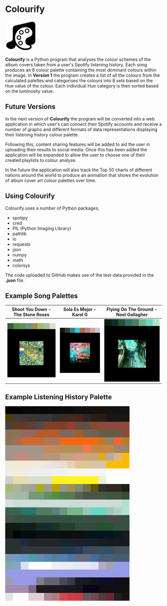 # Colourify

<img src="https://raw.githubusercontent.com/RobertCooney99/Colourify/main/Images/Logo-V3-LARGE.png" width="100" height="100">

**Colourify** is a Python program that analyses the colour schemes of the album covers taken from a user's Spotify listening history. Each song produces an 8 colour palette containing the most
dominant colours within the image. In **Version 1** the program creates a list of all the colours from the calculated palettes and categorises the colours into 8 sets based on
the Hue value of the colour. Each individual Hue category is then sorted based on the luminosity value.

## Future Versions

In the next version of **Colourify** the program will be converted into a web application in which user's can connect their Spotify accounts and receive a number of graphs and
different formats of data representations displaying their listening history colour palette.

Following this, content sharing features will be added to aid the user in uploading their results to social media. Once this has been added the application will be expanded to
allow the user to choose one of their created playlists to colour analyse.

In the future the application will also track the Top 50 charts of different nations around the world to produce an animation that shows the evolution of album cover art colour
palettes over time.

## Using Colourify

Colourify uses a number of Python packages;
- spotipy
- cred
- PIL (Python Imaging Library)
- pathlib
- io
- requests
- json
- numpy
- math
- colorsys

The code uploaded to GitHub makes use of the test-data provided in the **.json** file.

## Example Song Palettes

| **Shoot You Down - The Stone Roses** | **Sola Es Mejor - Karol G** | **Flying On The Ground - Noel Gallagher** |
| :----------------------------------: | :-------------------------: | :---------------------------------------: |
| ![Cover Palette](https://raw.githubusercontent.com/RobertCooney99/Colourify/main/Images/Palette%20-%20Shoot%20You%20Down%20-%20Remastered.png) | ![Cover Palette](https://raw.githubusercontent.com/RobertCooney99/Colourify/main/Images/Palette%20-%20SOLA%20ES%20MEJOR.png) | ![Cover Palette](https://raw.githubusercontent.com/RobertCooney99/Colourify/main/Images/Palette%20-%20Flying%20On%20The%20Ground.png) |

## Example Listening History Palette

![Example palette](https://raw.githubusercontent.com/RobertCooney99/Colourify/main/Images/V2%20-%20Palette.png)
